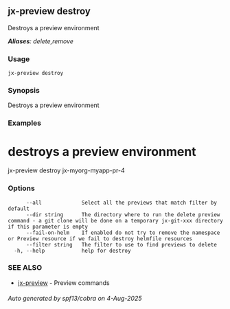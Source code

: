 ## jx-preview destroy

Destroys a preview environment

***Aliases**: delete,remove*

### Usage

```
jx-preview destroy
```

### Synopsis

Destroys a preview environment

### Examples

  # destroys a preview environment
  jx-preview destroy jx-myorg-myapp-pr-4

### Options

```
      --all             Select all the previews that match filter by default
      --dir string      The directory where to run the delete preview command - a git clone will be done on a temporary jx-git-xxx directory if this parameter is empty
      --fail-on-helm    If enabled do not try to remove the namespace or Preview resource if we fail to destroy helmfile resources
      --filter string   The filter to use to find previews to delete
  -h, --help            help for destroy
```

### SEE ALSO

* [jx-preview](jx-preview.md)	 - Preview commands

###### Auto generated by spf13/cobra on 4-Aug-2025
